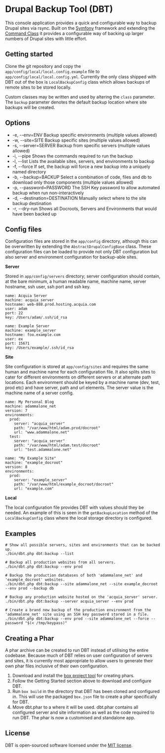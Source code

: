 # Drupal Backup Tool (DBT)

This console application provides a quick and configurable way to backup Drupal sites via rsync. Built on the [Symfony](http://symfony.com/) framework and extending the [Command Class](http://api.symfony.com/2.0/Symfony/Component/Console/Command/Command.html) it provides a configurable way of backing up larger numbers of Drupal sites with little effort.

## Getting started

Clone the git repository and copy the `app/config/local/local.config.example` file to `app/config/local/local.config.yml`. Currently the only class shipped with DBT out of the box is `LocalBackupConfig` class which allows backups of remote sites to be stored locally.

Custom classes may be written and used by altering the `class` parameter. The `backup` parameter denotes the default backup location where site backups will be created.

## Options

*  -e, --env=ENV                  Backup specific environments (multiple values allowed)
*  -w, --site=SITE                Backup specific sites (multiple values allowed)
*  -s, --server=SERVER            Backup from specific servers (multiple values allowed)
*  -i, --pipe                     Shows the commands required to run the backup
*  -l, --list                     Lists the available sites, servers, and environments to backup
*  -f, --force                    If set, the backup will force a new backup into a uniquely named directory
*  -b, --backup=BACKUP            Select a combination of code, files and db to download only those components (multiple values allowed)
*  -p, --password=PASSWORD        The SSH Key password to allow automated backup when run non-interactively
*  -d, --destination=DESTINATION  Manually select where to the site backup destination
*  -r, --dry-run                  Shows all Docroots, Servers and Environments that would have been backed up

## Config files

Configuration files are stored in the `app/config` directory, although this can be overwritten by extending the `AbstractDrupalConfigBase` class. These configuration files can be loaded to provide not only DBT configuration but also server and environment configuration for backup-able sites.

**Server**

Stored in `app/config/servers` directory; server configuration should contain, at the bare minimum, a human readable name, machine name, server hostname, ssh user, ssh port and ssh key.

````
name: Acquia Server
machine: acquia_server
hostname: web-888.prod.hosting.acquia.com
user: adam
port: 22
key: /Users/adam/.ssh/id_rsa
````

````
name: Example Server
machine: example_server
hostname: foo.example.com
user: ex
port: 15671
key: /Users/example/.ssh/id_rsa
````


**Site**

Site configuration is stored at `app/config/sites` and requires the same human and machine name for each configuration file. It also splits sites to cater for different environments on different servers or at alternate path locations. Each environment should be keyed by a machine name (dev, test, prod etc) and have server, path and url elements. The server value is the machine name of a server config.

````
name: My Personal Blog
machine: adammalone_net
version: 7
environments:
  prod:
    server: "acquia_server"
    path: "/var/www/html/adam.prod/docroot"
    url: "www.adammalone.net"
  test:
    server: "acquia_server"
    path: "/var/www/html/adam.test/docroot"
    url: "test.adammalone.net"
````

````
name: "My Example Site"
machine: "example_docroot"
version: 8
environments:
  prod:
    server: "example_server"
    path: "/var/www/html/example_docroot/docroot"
    url: "example.com"
````

**Local**

The local configuration file provides DBT with values should they be needed. An example of this is seen in the `getBackupLocation` method of the `LocalBackupConfig` class where the local storage directory is configured.


## Examples

````
# Show all possible servers, sites and environments that can be backed up.
./bin/dbt.php dbt:backup --list
  
# Backup all production websites from all servers.
./bin/dbt.php dbt:backup --env prod
  
# Backup the production databases of both 'adammalone_net' and 'example_docroot' websites.
./bin/dbt.php dbt:backup --site adammalone_net --site example_docroot --env prod --backup db
  
# Backup any production website hosted on the 'acquia_server' server.
./bin/dbt.php dbt:backup --server acquia_server --env prod
  
# Create a brand new backup of the production environment from the 'adammalone_net' site using an SSH key password stored in a file.
./bin/dbt.php dbt:backup --env prod --site adammalone_net --force --password "$(< /tmp/keypass)"

````

## Creating a Phar

A phar archive can be created to run DBT instead of utilising the entire codebase. Because much of DBT relies on user configuration of servers and sites, it is currently most appropriate to allow users to generate their own phar files inclusive of their own configuration.

1. Download and install the [box project tool](https://github.com/box-project/box2) for creating phars.
2. Follow the Getting Started section above to download and configure DBT.
3. Run `box build` in the directory that DBT has been cloned and configured in. This will use the packaged `box.json` file to create a phar specifically for DBT.
4. Move dbt.phar to a where it will be used. dbt.phar contains all configured server and site information as well as the code required to run DBT. The phar is now a customised and standalone app.

## License

DBT is open-sourced software licensed under the [MIT license](http://opensource.org/licenses/MIT).
